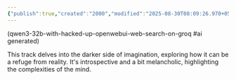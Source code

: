 ```yaml
---
{"publish":true,"created":"2000","modified":"2025-08-30T08:09:26.970+05:30","cssclasses":""}
---
```



(qwen3-32b-with-hacked-up-openwebui-web-search-on-groq #ai generated)

This track delves into the darker side of imagination, exploring how it can be a refuge from reality. It's introspective and a bit melancholic, highlighting the complexities of the mind.
